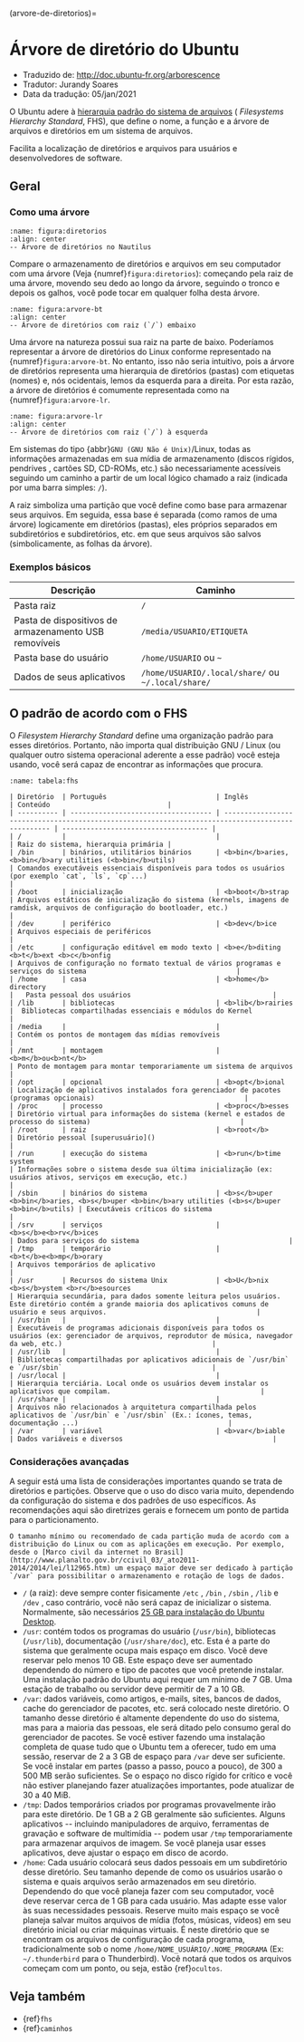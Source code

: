 (arvore-de-diretorios)=

# Árvore de diretório do Ubuntu

- Traduzido de: <http://doc.ubuntu-fr.org/arborescence>
- Tradutor: Jurandy Soares
- Data da tradução: 05/jan/2021

O Ubuntu adere à [hierarquia padrão do sistema de arquivos](http://www.pathname.com/fhs/) ( *Filesystems Hierarchy Standard*, FHS), que define o nome, a função e a árvore de arquivos e diretórios em um sistema de arquivos.

Facilita a localização de diretórios e arquivos para usuários e desenvolvedores de software.


## Geral

### Como uma árvore

```{figure} imagens/arborescence-nautilus.png
:name: figura:diretorios
:align: center
-- Árvore de diretórios no Nautilus
```

Compare o armazenamento de diretórios e arquivos em seu computador com uma árvore (Veja {numref}`figura:diretorios`): começando pela raiz de uma árvore, movendo seu dedo ao longo da árvore, seguindo o tronco e depois os galhos, você pode tocar em qualquer folha desta árvore.

```{figure} imagens/arv-dir-bottomtop.png
:name: figura:arvore-bt
:align: center
-- Árvore de diretórios com raiz (`/`) embaixo
```

Uma árvore na natureza possui sua raiz na parte de baixo. Poderíamos representar a árvore de diretórios do Linux conforme representado na {numref}`figura:arvore-bt`. No entanto, isso não seria intuitivo, pois a árvore de diretórios representa uma hierarquia de diretórios (pastas) com etiquetas (nomes) e, nós ocidentais, lemos da esquerda para a direita. Por esta razão, a árvore de diretórios é comumente representada como na {numref}`figura:arvore-lr`.

```{figure} imagens/arv-dir-leftright.png
:name: figura:arvore-lr
:align: center
-- Árvore de diretórios com raiz (`/`) à esquerda
```

Em sistemas do tipo {abbr}`GNU (GNU Não é Unix)`/Linux, todas as informações armazenadas em sua mídia de armazenamento (discos rígidos, pendrives , cartões SD, CD-ROMs, etc.) são necessariamente acessíveis seguindo um caminho a partir de um local lógico chamado a raiz (indicada por uma barra simples: `/`).

A raiz simboliza uma partição que você define como base para armazenar seus arquivos. Em seguida, essa base é separada (como ramos de uma árvore) logicamente em diretórios (pastas), eles próprios separados em subdiretórios e subdiretórios, etc. em que seus arquivos são salvos (simbolicamente, as folhas da árvore).

### Exemplos básicos

| Descrição                                             | Caminho                                            |
| ----------------------------------------------------- | -------------------------------------------------- |
| Pasta raiz                                            | `/`                                                |
| Pasta de dispositivos de armazenamento USB removíveis | `/media/USUARIO/ETIQUETA`                          |
| Pasta base do usuário                                 | `/home/USUARIO` ou `~`                             |
| Dados de seus aplicativos                             | `/home/USUARIO/.local/share/` ou `~/.local/share/` |

## O padrão de acordo com o FHS

O *Filesystem Hierarchy Standard* define uma organização padrão para esses diretórios. Portanto, não importa qual distribuição GNU / Linux (ou qualquer outro sistema operacional aderente a esse padrão) você esteja usando, você será capaz de encontrar as informações que procura.

```{table} -- FHS: Hierarquia Padrão do Sistema de Arquivos
:name: tabela:fhs

| Diretório  | Português                           | Inglês                                                                                            | Conteúdo                             |
| ---------- | ----------------------------------- | ------------------------------------------------------------------------------------------------- | ------------------------------------ |
| /          |                                     |                                                                                                   | Raiz do sistema, hierarquia primária |
| /bin       | binários, utilitários binários      | <b>bin</b>aries, <b>bin</b>ary utilities (<b>bin</b>utils)                                        | Comandos executáveis essenciais disponíveis para todos os usuários (por exemplo `cat`, `ls`, `cp`...)                                     |
| /boot      | inicialização                       | <b>boot</b>strap                                                                                  | Arquivos estáticos de inicialização do sistema (kernels, imagens de ramdisk, arquivos de configuração do bootloader, etc.)                                     |
| /dev       | periférico                          | <b>dev</b>ice                                                                                     | Arquivos especiais de periféricos                                     |
| /etc       | configuração editável em modo texto | <b>e</b>diting <b>t</b>ext <b>c</b>onfig                                                          | Arquivos de configuração no formato textual de vários programas e serviços do sistema                                     |
| /home      | casa                                | <b>home</b> directory                                                                             |   Pasta pessoal dos usuários                                   |
| /lib       | bibliotecas                         | <b>lib</b>rairies                                                                                 |  Bibliotecas compartilhadas essenciais e módulos do Kernel                                    |
| /media     |                                     |                                                                                                   | Contém os pontos de montagem das mídias removíveis                                     |
| /mnt       | montagem                            | <b>m</b>ou<b>nt</b>                                                                               | Ponto de montagem para montar temporariamente um sistema de arquivos                                     |
| /opt       | opcional                            | <b>opt</b>ional                                                                                   | Localização de aplicativos instalados fora gerenciador de pacotes (programas opcionais)                                     |
| /proc      | processo                            | <b>proc</b>esses                                                                                  | Diretório virtual para informações do sistema (kernel e estados de processo do sistema)                                     |
| /root      | raiz                                | <b>root</b>                                                                                       | Diretório pessoal [superusuário]()                                     |
| /run       | execução do sistema                 | <b>run</b>time system                                                                             | Informações sobre o sistema desde sua última inicialização (ex: usuários ativos, serviços em execução, etc.)                                     |
| /sbin      | binários do sistema                 | <b>s</b>uper <b>bin</b>aries, <b>s</b>uper <b>bin</b>ary utilities (<b>s</b>uper <b>bin</b>utils) | Executáveis ​​críticos do sistema                                     |
| /srv       | serviços                            | <b>s</b>e<b>rv</b>ices                                                                            | Dados para serviços do sistema                                     |
| /tmp       | temporário                          | <b>t</b>e<b>mp</b>orary                                                                           | Arquivos temporários de aplicativo                                      |
| /usr       | Recursos do sistema Unix            | <b>U</b>nix <b>s</b>ystem <b>r</b>esources                                                        | Hierarquia secundária, para dados somente leitura pelos usuários. Este diretório contém a grande maioria dos aplicativos comuns de usuário e seus arquivos.                                     | 
| /usr/bin   |                                     |                                                                                                   | Executáveis ​​de programas adicionais disponíveis para todos os usuários (ex: gerenciador de arquivos, reprodutor de música, navegador da web, etc.)                                     |
| /usr/lib   |                                     |                                                                                                   | Bibliotecas compartilhadas por aplicativos adicionais de `/usr/bin` e `/usr/sbin`                                     |
| /usr/local |                                     |                                                                                                   | Hierarquia terciária. Local onde os usuários devem instalar os aplicativos que compilam.                                     |
| /usr/share |                                     |                                                                                                   | Arquivos não relacionados à arquitetura compartilhada pelos aplicativos de `/usr/bin` e `/usr/sbin` (Ex.: ícones, temas, documentação ...)                                     |
| /var       | variável                            | <b>var</b>iable                                                                                   | Dados variáveis ​​e diversos                                     |
```

### Considerações avançadas

A seguir está uma lista de considerações importantes quando se trata de diretórios e partições. Observe que o uso do disco varia muito, dependendo da configuração do sistema e dos padrões de uso específicos. As recomendações aqui são diretrizes gerais e fornecem um ponto de partida para o particionamento.

```{warning}
O tamanho mínimo ou recomendado de cada partição muda de acordo com a distribuição do Linux ou com as aplicações em execução. Por exemplo, desde o [Marco civil da internet no Brasil](http://www.planalto.gov.br/ccivil_03/_ato2011-2014/2014/lei/l12965.htm) um espaço maior deve ser dedicado à partição `/var` para possibilitar o armazenamento e rotação de logs de dados.
```

- `/` (a raiz): deve sempre conter fisicamente `/etc` , `/bin` , `/sbin` , `/lib` e `/dev` , caso contrário, você não será capaz de inicializar o sistema. Normalmente, são necessários [25 GB para instalação do Ubuntu Desktop](https://help.ubuntu.com/community/Installation/SystemRequirements).
- `/usr`: contém todos os programas do usuário (`/usr/bin`), bibliotecas (`/usr/lib`), documentação (`/usr/share/doc`), etc. Esta é a parte do sistema que geralmente ocupa mais espaço em disco. Você deve reservar pelo menos 10 GB. Este espaço deve ser aumentado dependendo do número e tipo de pacotes que você pretende instalar. Uma instalação padrão do Ubuntu aqui requer um mínimo de 7 GB. Uma estação de trabalho ou servidor deve permitir de 7 a 10 GB.
- `/var`: dados variáveis, como artigos, e-mails, sites, bancos de dados, cache do gerenciador de pacotes, etc. será colocado neste diretório. O tamanho desse diretório é altamente dependente do uso do sistema, mas para a maioria das pessoas, ele será ditado pelo consumo geral do gerenciador de pacotes. Se você estiver fazendo uma instalação completa de quase tudo que o Ubuntu tem a oferecer, tudo em uma sessão, reservar de 2 a 3 GB de espaço para `/var` deve ser suficiente. Se você instalar em partes (passo a passo, pouco a pouco), de 300 a 500 MB serão suficientes. Se o espaço no disco rígido for crítico e você não estiver planejando fazer atualizações importantes, pode atualizar de 30 a 40 MiB.
- `/tmp`: Dados temporários criados por programas provavelmente irão para este diretório. De 1 GB a 2 GB geralmente são suficientes. Alguns aplicativos -- incluindo manipuladores de arquivo, ferramentas de gravação e software de multimídia -- podem usar `/tmp` temporariamente para armazenar arquivos de imagem. Se você planeja usar esses aplicativos, deve ajustar o espaço em disco de acordo.
- `/home`: Cada usuário colocará seus dados pessoais em um subdiretório desse diretório. Seu tamanho depende de como os usuários usarão o sistema e quais arquivos serão armazenados em seu diretório. Dependendo do que você planeja fazer com seu computador, você deve reservar cerca de 1 GB para cada usuário. Mas adapte esse valor às suas necessidades pessoais. Reserve muito mais espaço se você planeja salvar muitos arquivos de mídia (fotos, músicas, vídeos) em seu diretório inicial ou criar máquinas virtuais. É neste diretório que se encontram os arquivos de configuração de cada programa, tradicionalmente sob o nome `/home/NOME_USUÁRIO/.NOME_PROGRAMA` (Ex: `~/.thunderbird` para o Thunderbird). Você notará que todos os arquivos começam com um ponto, ou seja, estão {ref}`ocultos`.

## Veja também

- {ref}`fhs`
- {ref}`caminhos`























